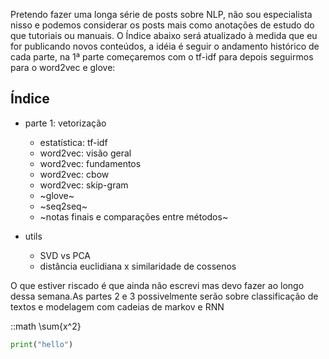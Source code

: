<!--
.. title: README
.. slug: readme
.. date: 2018-12-06 02:35:00 UTC-03:00
.. tags: 
.. category: 
.. link: 
.. description: 
.. type: text
-->


Pretendo fazer uma longa série de posts sobre NLP, não sou especialista nisso e podemos considerar os posts mais como anotações de estudo do que tutoriais ou manuais. O Índice abaixo será atualizado à medida que eu for publicando novos conteúdos, a idéia é seguir o andamento histórico de cada parte, na 1ª parte começaremos com o tf-idf para depois seguirmos para o word2vec e glove:

## Índice

* parte 1: vetorização
    * estatística: tf-idf
    * word2vec: visão geral
    * word2vec: fundamentos
    * word2vec: cbow
    * word2vec: skip-gram
    * ~glove~
    * ~seq2seq~
    * ~notas finais e comparações entre métodos~

* utils
    * SVD vs PCA
    * distância euclidiana x similaridade de cossenos

O que estiver riscado é que ainda não escrevi mas devo fazer ao longo dessa semana.As partes 2 e 3 possivelmente serão sobre classificação de textos e modelagem com cadeias de markov e RNN

::math \sum{x^2}


```python
print("hello")
```
